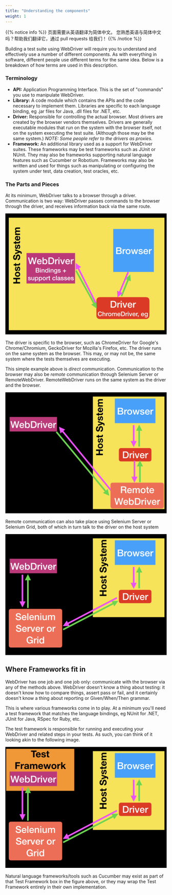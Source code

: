 ```yaml
---
title: "Understanding the components"
weight: 1
---
```


{{% notice info %}}
<i class="fas fa-language"></i> 页面需要从英语翻译为简体中文。
您熟悉英语与简体中文吗？帮助我们翻译它，通过 pull requests 给我们！
{{% /notice %}}

Building a test suite using WebDriver will require you to understand and
effectively use a number of different components. As with everything in
software, different people use different terms for the same idea. Below is
a breakdown of how terms are used in this description.

### Terminology

* **API:** Application Programming Interface. This is the set of "commands"
you use to manipulate WebDriver.
* **Library:** A code module which contains the APIs and the code necessary
to implement them. Libraries are specific to each language binding, eg .jar
files for Java, .dll files for .NET, etc.
* **Driver:** Responsible for controlling the actual browser. Most drivers
are created by the browser vendors themselves. Drivers are generally
executable modules that run on the system with the browser itself,
not on the system executing the test suite. (Although those may be the
same system.) _NOTE: Some people refer to the drivers as proxies._
* **Framework:** An additional library used as a support for WebDriver
suites. These frameworks may be test frameworks such as JUnit or NUnit.
They may also be frameworks supporting natural language features such
as Cucumber or Robotium. Frameworks may also be written and used for
things such as manipulating or configuring the system under test, data
creation, test oracles, etc.


### The Parts and Pieces
At its minimum, WebDriver talks to a browser through a driver. Communication
is two way: WebDriver passes commands to the browser through the driver, and
receives information back via the same route.

![Basic communication](/images/basic_comms.png?width=400px)

The driver is specific to the browser, such as ChromeDriver for Google's
Chrome/Chromium, GeckoDriver for Mozilla's Firefox, etc. The driver runs on
the same system as the browser. This may, or may not be, the same system where
the tests themselves are executing.

This simple example above is _direct_ communication. Communication to the
browser may also be _remote_ communication through Selenium Server or
RemoteWebDriver. RemoteWebDriver runs on the same system as the driver
and the browser.

![Remote communication](/images/remote_comms.png?width=400px)

Remote communication can also take place using Selenium Server or Selenium
Grid, both of which in turn talk to the driver on the host system

![Remote communication with Grid](/images/remote_comms_server.png?width=400px)

## Where Frameworks fit in

WebDriver has one job and one job only: communicate with the browser via any
of the methods above. WebDriver doesn't know a thing about testing: it doesn't
know how to compare things, assert pass or fail, and it certainly doesn't know
a thing about reporting or Given/When/Then grammar.

This is where various frameworks come in to play. At a minimum you'll need a
test framework that matches the language bindings, eg NUnit for .NET, JUnit
for Java, RSpec for Ruby, etc.

The test framework is responsible for running and executing your WebDriver
and related steps in your tests. As such, you can think of it looking akin
to the following image.

![Test framework](/images/test_framework.png?width=400px)

Natural language frameworks/tools such as Cucumber may exist as part of that
Test Framework box in the figure above, or they may wrap the Test Framework
entirely in their own implementation.
